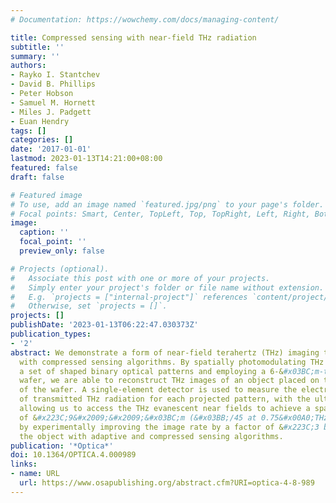 ```yaml
---
# Documentation: https://wowchemy.com/docs/managing-content/

title: Compressed sensing with near-field THz radiation
subtitle: ''
summary: ''
authors:
- Rayko I. Stantchev
- David B. Phillips
- Peter Hobson
- Samuel M. Hornett
- Miles J. Padgett
- Euan Hendry
tags: []
categories: []
date: '2017-01-01'
lastmod: 2023-01-13T14:21:00+08:00
featured: false
draft: false

# Featured image
# To use, add an image named `featured.jpg/png` to your page's folder.
# Focal points: Smart, Center, TopLeft, Top, TopRight, Left, Right, BottomLeft, Bottom, BottomRight.
image:
  caption: ''
  focal_point: ''
  preview_only: false

# Projects (optional).
#   Associate this post with one or more of your projects.
#   Simply enter your project's folder or file name without extension.
#   E.g. `projects = ["internal-project"]` references `content/project/deep-learning/index.md`.
#   Otherwise, set `projects = []`.
projects: []
publishDate: '2023-01-13T06:22:47.030373Z'
publication_types:
- '2'
abstract: We demonstrate a form of near-field terahertz (THz) imaging that is compatible
  with compressed sensing algorithms. By spatially photomodulating THz pulses using
  a set of shaped binary optical patterns and employing a 6-&#x03BC;m-thick silicon
  wafer, we are able to reconstruct THz images of an object placed on the exit interface
  of the wafer. A single-element detector is used to measure the electric field amplitude
  of transmitted THz radiation for each projected pattern, with the ultra-thin wafer
  allowing us to access the THz evanescent near fields to achieve a spatial resolution
  of &#x223C;9&#x2009;&#x2009;&#x03BC;m (&#x03BB;/45 at 0.75&#x00A0;THz). We conclude
  by experimentally improving the image rate by a factor of &#x223C;3 by undersampling
  the object with adaptive and compressed sensing algorithms.
publication: '*Optica*'
doi: 10.1364/OPTICA.4.000989
links:
- name: URL
  url: https://www.osapublishing.org/abstract.cfm?URI=optica-4-8-989
---
```

